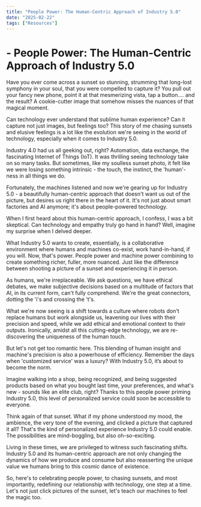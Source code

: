 ```yaml
---
title: "People Power: The Human-Centric Approach of Industry 5.0"
date: "2025-02-22"
tags: ["Resources"]
---
```


#    - People Power: The Human-Centric Approach of Industry 5.0

Have you ever come across a sunset so stunning, strumming that long-lost symphony in your soul, that you were compelled to capture it? You pull out your fancy new phone, point it at that mesmerizing vista, tap a button.... and the result? A cookie-cutter image that somehow misses the nuances of that magical moment. 

Can technology ever understand that sublime human experience? Can it capture not just images, but feelings too? This story of me chasing sunsets and elusive feelings is a lot like the evolution we're seeing in the world of technology, especially when it comes to Industry 5.0.

Industry 4.0 had us all geeking out, right? Automation, data exchange, the fascinating Internet of Things (IoT). It was thrilling seeing technology take on so many tasks. But sometimes, like my soulless sunset photo, it felt like we were losing something intrinsic - the touch, the instinct, the 'human'-ness in all things we do. 

Fortunately, the machines listened and now we're gearing up for Industry 5.0 - a beautifully human-centric approach that doesn't want us out of the picture, but desires us right there in the heart of it. It's not just about smart factories and AI anymore; it's about people-powered technology.

When I first heard about this human-centric approach, I confess, I was a bit skeptical. Can technology and empathy truly go hand in hand? Well, imagine my surprise when I delved deeper. 

What Industry 5.0 wants to create, essentially, is a collaborative environment where humans and machines co-exist, work hand-in-hand, if you will. Now, that's power. People power and machine power combining to create something richer, fuller, more nuanced. Just like the difference between shooting a picture of a sunset and experiencing it in person.

As humans, we're irreplaceable. We ask questions, we have ethical debates, we make subjective decisions based on a multitude of factors that AI, in its current form, can't fully comprehend. We're the great connectors, dotting the 'i's and crossing the 't's. 

What we're now seeing is a shift towards a culture where robots don't replace humans but work alongside us, leavening our lives with their precision and speed, while we add ethical and emotional context to their outputs. 
Ironically, amidst all this cutting-edge technology, we are re-discovering the uniqueness of the human touch. 

But let's not get too romantic here. This blending of human insight and machine's precision is also a powerhouse of efficiency. Remember the days when 'customized service' was a luxury? With Industry 5.0, it’s about to become the norm. 

Imagine walking into a shop, being recognized, and being suggested products based on what you bought last time, your preferences, and what's new - sounds like an elite club, right? Thanks to this people power priming Industry 5.0, this level of personalized service could soon be accessible to everyone. 

Think again of that sunset. What if my phone understood my mood, the ambience, the very tone of the evening, and clicked a picture that captured it all? That's the kind of personalized experience Industry 5.0 could enable. The possibilities are mind-boggling, but also oh-so-exciting. 

Living in these times, we are privileged to witness such fascinating shifts. Industry 5.0 and its human-centric approach are not only changing the dynamics of how we produce and consume but also reasserting the unique value we humans bring to this cosmic dance of existence. 

So, here's to celebrating people power, to chasing sunsets, and most importantly, redefining our relationship with technology, one step at a time. Let's not just click pictures of the sunset, let's teach our machines to feel the magic too.
